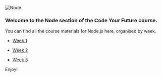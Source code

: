 ![Node](https://dab1nmslvvntp.cloudfront.net/wp-content/uploads/2015/07/1436439824nodejs-logo.png)

### Welcome to the Node section of the Code Your Future course.
You can find all the course materials for Node.js here, organised by week.

- [Week 1](./week-1.md)

- [Week 2](./week-2.md)

- [Week 3](./week-3.md)

Enjoy!
